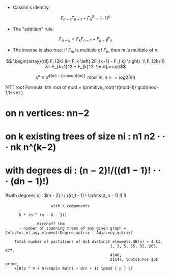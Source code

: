 
* Cassini's identity:

$$F_{n-1} F_{n+1} - F_n^2 = (-1)^n$$

* The "addition" rule:

$$F_{n+k} = F_k F_{n+1} + F_{k-1} F_n$$
* The inverse is also true: if $F_m$ is multiple of $F_n$, then $m$ is multiple of $n$.

$$ \begin{array}{rll}
                        F_{2k} &= F_k \left( 2F_{k+1} - F_{
  k} \right). \\
                        F_{2k+1} &= F_{k+1}^2 + F_{k}^2.
\end{array}$$

$$x^{
  n}\equiv x^{
  \phi(m) + [n \bmod \phi(m)]} \mod m  , n>=log2(m)$$

NTT root Formula:
kth root of mod = (primitive_root)^((mod-1)/ gcd(mod-1,1<<n) )
# on n vertices: nn−2
# on k existing trees of size ni : n1 n2 · · · nk n^(k−2)
# with degrees di : (n − 2)!/((d1 − 1)! · · · (dn − 1)!)

\#with degrees $d_i$ : $(n - 2) ! / ((d_1 - 1) ! \cdots(d_n - 1) !) $

                        with k components
          -
          k * (n ^ (n - k - 1))

                  Kirchoff thm
          - number of spanning trees of any given graph =
    Cofactor_of_any_element(Degree_matrix - Adjacecy_matrix)

        Total number of partitions of $n$ distinct elements.$B(n) = $ $1,
                                                  1, 2, 5, 15, 52, 203, 877,
                                                  4140,
                                                  21147, \dots$.For $p$ prime,
		\[B(p ^ m + n)\equiv mB(n) + B(n + 1) \pmod { p } \]
